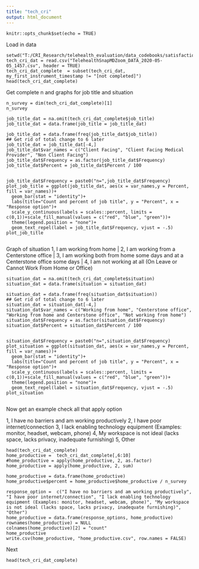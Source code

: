 ```yaml
---
title: "tech_cri"
output: html_document
---
```


```{r setup, include=FALSE}
knitr::opts_chunk$set(echo = TRUE)
```
Load in data
```{r}
setwd("T:/CRI_Research/telehealth_evaluation/data_codebooks/satisfaction")
tech_cri_dat = read.csv("TelehealthSnapMDZoom_DATA_2020-05-05_1457.csv", header = TRUE)
tech_cri_dat_complete  = subset(tech_cri_dat, my_first_instrument_timestamp != "[not completed]")
head(tech_cri_dat_complete)
```
Get complete n and graphs for job title and situation 
```{r}
n_survey = dim(tech_cri_dat_complete)[1]
n_survey

job_title_dat = na.omit(tech_cri_dat_complete$job_title)
job_title_dat = data.frame(job_title = job_title_dat)

job_title_dat = data.frame(freq(job_title_dat$job_title))
## Get rid of total change to 6 later
job_title_dat = job_title_dat[-4,]
job_title_dat$var_names = c("Client Facing", "Client Facing Medical Provider", "Non Client Facing")
job_title_dat$Frequency = as.factor(job_title_dat$Frequency)
job_title_dat$Percent = job_title_dat$Percent / 100


job_title_dat$Frequency = paste0("n=",job_title_dat$Frequency)
plot_job_title = ggplot(job_title_dat, aes(x = var_names,y = Percent, fill = var_names))+
  geom_bar(stat = "identity")+
  labs(title="Count and percent of job title", y = "Percent", x = "Response option")+
  scale_y_continuous(labels = scales::percent, limits = c(0,1))+scale_fill_manual(values = c("red", "blue", "green"))+
  theme(legend.position = "none")+
  geom_text_repel(label = job_title_dat$Frequency, vjust = -.5)
plot_job_title


```
Graph of situation
1, I am working from home | 2, I am working from a Centerstone office | 3, I am working both from home some days and at a Centerstone office some days | 4, I am not working at all (On Leave or Cannot Work From Home or Office)
```{r}
situation_dat = na.omit(tech_cri_dat_complete$situation)
situation_dat = data.frame(situation = situation_dat)

situation_dat = data.frame(freq(situation_dat$situation))
## Get rid of total change to 6 later
situation_dat = situation_dat[-4,]
situation_dat$var_names = c("Working from home", "Centerstone office", "Working from home and Centerstone office", "Not working from home")
situation_dat$Frequency = as.factor(situation_dat$Frequency)
situation_dat$Percent = situation_dat$Percent / 100


situation_dat$Frequency = paste0("n=",situation_dat$Frequency)
plot_situation = ggplot(situation_dat, aes(x = var_names,y = Percent, fill = var_names))+
  geom_bar(stat = "identity")+
  labs(title="Count and percent of job title", y = "Percent", x = "Response option")+
  scale_y_continuous(labels = scales::percent, limits = c(0,1))+scale_fill_manual(values = c("red", "blue", "green"))+
  theme(legend.position = "none")+
  geom_text_repel(label = situation_dat$Frequency, vjust = -.5)
plot_situation


```



Now get an example check all that apply option

1, I have no barriers and am working productively 
2, I have poor internet/connection 
3, I lack enabling technology equipment (Examples: monitor, headset, webcam, phone) 
4, My workspace is not ideal (lacks space, lacks privacy, inadequate furnishing) 
5, Other
```{r}
head(tech_cri_dat_complete)
home_productive =  tech_cri_dat_complete[,6:10]
#home_productive = apply(home_productive, 2, as.factor)
home_productive = apply(home_productive, 2, sum)

home_productive = data.frame(home_productive)
home_productive$percent = home_productive$home_productive / n_survey

response_option =  c("I have no barriers and am working productively", "I have poor internet/connection", "I lack enabling technology equipment (Examples: monitor, headset, webcam, phone)", "My workspace is not ideal (lacks space, lacks privacy, inadequate furnishing)", "Other")
home_productive = data.frame(response_options, home_productive)
rownames(home_productive) = NULL
colnames(home_productive)[2] = "count"
home_productive
write.csv(home_productive, "home_productive.csv", row.names = FALSE)
```
Next
```{r}
head(tech_cri_dat_complete)
```



